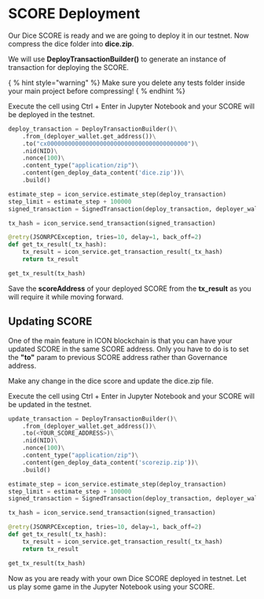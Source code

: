 # SCORE Deployment

Our Dice SCORE is ready and we are going to deploy it in our testnet. Now compress the dice folder into **dice.zip**.

 We will use **DeployTransactionBuilder()** to generate an instance of transaction for deploying the SCORE.
 
{ % hint style="warning" %}
Make sure you delete any tests folder inside your main project before compressing!
{ % endhint %}

Execute the cell using Ctrl + Enter in Jupyter Notebook and your SCORE will be deployed in the testnet.
```py
deploy_transaction = DeployTransactionBuilder()\
    .from_(deployer_wallet.get_address())\
    .to("cx0000000000000000000000000000000000000000")\
    .nid(NID)\
    .nonce(100)\
    .content_type("application/zip")\
    .content(gen_deploy_data_content('dice.zip'))\
    .build()

estimate_step = icon_service.estimate_step(deploy_transaction)
step_limit = estimate_step + 100000
signed_transaction = SignedTransaction(deploy_transaction, deployer_wallet, step_limit)

tx_hash = icon_service.send_transaction(signed_transaction)

@retry(JSONRPCException, tries=10, delay=1, back_off=2)
def get_tx_result(_tx_hash):
    tx_result = icon_service.get_transaction_result(_tx_hash)
    return tx_result

get_tx_result(tx_hash)
```
Save the **scoreAddress** of your deployed SCORE from the **tx_result** as you will require it while moving forward.


## Updating SCORE
One of the main feature in ICON blockchain is that you can have your updated SCORE in the same SCORE address. Only you have to do is to set the **"to"** param to previous SCORE address rather than Governance address.

Make any change in the dice score and update the dice.zip file.

Execute the cell using Ctrl + Enter in Jupyter Notebook and your SCORE will be updated in the testnet.

```py
update_transaction = DeployTransactionBuilder()\
    .from_(deployer_wallet.get_address())\
    .to(<YOUR_SCORE_ADDRESS>)\
    .nid(NID)\
    .nonce(100)\
    .content_type("application/zip")\
    .content(gen_deploy_data_content('scorezip.zip'))\
    .build()

estimate_step = icon_service.estimate_step(deploy_transaction)
step_limit = estimate_step + 100000
signed_transaction = SignedTransaction(deploy_transaction, deployer_wallet, step_limit)

tx_hash = icon_service.send_transaction(signed_transaction)

@retry(JSONRPCException, tries=10, delay=1, back_off=2)
def get_tx_result(_tx_hash):
    tx_result = icon_service.get_transaction_result(_tx_hash)
    return tx_result

get_tx_result(tx_hash)
```


Now as you are ready with your own Dice SCORE deployed in testnet. Let us play some game in the Jupyter Notebook using your SCORE.